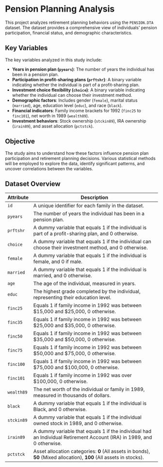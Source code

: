 # Pension Planning Analysis

This project analyzes retirement planning behaviors using the `PENSION.DTA` dataset. The dataset provides a comprehensive view of individuals' pension participation, financial status, and demographic characteristics.

## Key Variables

The key variables analyzed in this study include:

- **Years in pension plan (`pyears`)**: The number of years the individual has been in a pension plan.
- **Participation in profit-sharing plans (`prftshr`)**: A binary variable indicating whether the individual is part of a profit-sharing plan.
- **Investment choice flexibility (`choice`)**: A binary variable indicating whether the individual can choose their investment method.
- **Demographic factors**: Includes gender (`female`), marital status (`married`), age, education level (`educ`), and race (`black`).
- **Financial indicators**: Family income brackets for 1992 (`finc25` to `finc101`), net worth in 1989 (`wealth89`).
- **Investment behaviors**: Stock ownership (`stckin89`), IRA ownership (`irain89`), and asset allocation (`pctstck`).

## Objective

The study aims to understand how these factors influence pension plan participation and retirement planning decisions. Various statistical methods will be employed to explore the data, identify significant patterns, and uncover correlations between the variables.

## Dataset Overview

| Attribute  | Description                                                                                      |
|------------|--------------------------------------------------------------------------------------------------|
| `id`       | A unique identifier for each family in the dataset.                                               |
| `pyears`   | The number of years the individual has been in a pension plan.                                    |
| `prftshr`  | A dummy variable that equals 1 if the individual is part of a profit-sharing plan, and 0 otherwise.|
| `choice`   | A dummy variable that equals 1 if the individual can choose their investment method, and 0 otherwise.|
| `female`   | A dummy variable that equals 1 if the individual is female, and 0 if male.                        |
| `married`  | A dummy variable that equals 1 if the individual is married, and 0 otherwise.                     |
| `age`      | The age of the individual, measured in years.                                                     |
| `educ`     | The highest grade completed by the individual, representing their education level.                |
| `finc25`   | Equals 1 if family income in 1992 was between $15,000 and $25,000, 0 otherwise.                   |
| `finc35`   | Equals 1 if family income in 1992 was between $25,000 and $35,000, 0 otherwise.                   |
| `finc50`   | Equals 1 if family income in 1992 was between $35,000 and $50,000, 0 otherwise.                   |
| `finc75`   | Equals 1 if family income in 1992 was between $50,000 and $75,000, 0 otherwise.                   |
| `finc100`  | Equals 1 if family income in 1992 was between $75,000 and $100,000, 0 otherwise.                  |
| `finc101`  | Equals 1 if family income in 1992 was over $100,000, 0 otherwise.                                 |
| `wealth89` | The net worth of the individual or family in 1989, measured in thousands of dollars.              |
| `black`    | A dummy variable that equals 1 if the individual is Black, and 0 otherwise.                       |
| `stckin89` | A dummy variable that equals 1 if the individual owned stock in 1989, and 0 otherwise.            |
| `irain89`  | A dummy variable that equals 1 if the individual had an Individual Retirement Account (IRA) in 1989, and 0 otherwise. |
| `pctstck`  | Asset allocation categories: **0** (All assets in bonds), **50** (Mixed allocation), **100** (All assets in stocks). |

